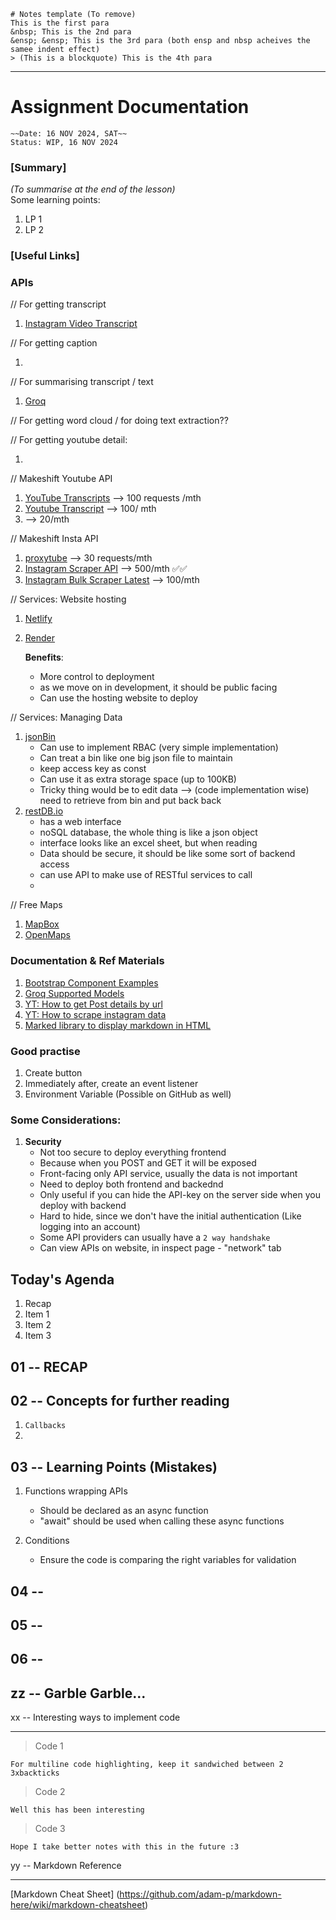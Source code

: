 ```
# Notes template (To remove)
This is the first para
&nbsp; This is the 2nd para
&ensp; &ensp; This is the 3rd para (both ensp and nbsp acheives the samee indent effect)
> (This is a blockquote) This is the 4th para
```

---

# Assignment Documentation

`~~Date: 16 NOV 2024, SAT~~`  
`Status: WIP, 16 NOV 2024`

### [Summary]

_(To summarise at the end of the lesson)_  
Some learning points:

1. LP 1
2. LP 2

### [Useful Links]

### APIs

// For getting transcript

1. [Instagram Video Transcript](https://rapidapi.com/info-kAsZdTpxN/api/instagram-video-transcript/playground/apiendpoint_eeb64b16-9385-4955-86cb-a2c47c1ae23d)

// For getting caption

1.

// For summarising transcript / text

1. [Groq](https://console.groq.com/docs/overview)

// For getting word cloud / for doing text extraction??
[]()

// For getting youtube detail:

1.

// Makeshift Youtube API

1. [YouTube Transcripts](https://rapidapi.com/rafalzawadzki/api/youtube-transcripts/pricing) --> 100 requests /mth
2. [Youtube Transcript](https://rapidapi.com/solid-api-solid-api-default/api/youtube-transcript3/pricing) --> 100/ mth
3. [](https://rapidapi.com/benrhzala90/api/youtube-transcriptor/pricing) --> 20/mth

// Makeshift Insta API

1. [proxytube](https://rapidapi.com/forcequit/api/proxytube) --> 30 requests/mth
2. [Instagram Scraper API](https://rapidapi.com/social-api1-instagram/api/instagram-scraper-api2) --> 500/mth ✅✅
3. [Instagram Bulk Scraper Latest](https://rapidapi.com/mrngstar/api/instagram-bulk-scraper-latest/playground/apiendpoint_26d5e416-abc2-4144-936d-f965c6f4f779) --> 100/mth

// Services: Website hosting

1. [Netlify](https://www.netlify.com)
2. [Render](https://render.com)

    **Benefits**:

    - More control to deployment
    - as we move on in development, it should be public facing
    - Can use the hosting website to deploy

// Services: Managing Data

1. [jsonBin](https://jsonbin.io)
    - Can use to implement RBAC (very simple implementation)
    - Can treat a bin like one big json file to maintain
    - keep access key as const
    - Can use it as extra storage space (up to 100KB)
    - Tricky thing would be to edit data --> (code implementation wise) need to retrieve from bin and put back back
2. [restDB.io](https://restdb.io)
    - has a web interface
    - noSQL database, the whole thing is like a json object
    - interface looks like an excel sheet, but when reading
    - Data should be secure, it should be like some sort of backend access
    - can use API to make use of RESTful services to call
    -

// Free Maps

1. [MapBox](https://www.mapbox.com)
2. [OpenMaps](https://www.openstreetmap.org/#map=12/1.3649/103.8229)

### Documentation & Ref Materials

1. [Bootstrap Component Examples](https://getbootstrap.com/docs/5.3/examples/)
2. [Groq Supported Models](https://console.groq.com/docs/models)
3. [YT: How to get Post details by url](https://youtu.be/L_JFOCyJOVU?si=I2WhikH5HJCH51e8)
4. [YT: How to scrape instagram data](https://youtu.be/hz9tSv3CP6k?si=V_6vFGtS3Z973ONa)
5. [Marked library to display markdown in HTML](https://marked.js.org)

### Good practise

1. Create button
2. Immediately after, create an event listener
3. Environment Variable (Possible on GitHub as well)

### Some Considerations:

1. **Security**
    - Not too secure to deploy everything frontend
    - Because when you POST and GET it will be exposed
    - Front-facing only API service, usually the data is not important
    - Need to deploy both frontend and backednd
    - Only useful if you can hide the API-key on the server side when you deploy with backend
    - Hard to hide, since we don't have the initial authentication (Like logging into an account)
    - Some API providers can usually have a `2 way handshake`
    - Can view APIs on website, in inspect page - "network" tab

## Today's Agenda

1. Recap
2. Item 1
3. Item 2
4. Item 3

## 01 -- RECAP

## 02 -- Concepts for further reading

1. `Callbacks`
2.

## 03 -- Learning Points (Mistakes)

1. Functions wrapping APIs

    - Should be declared as an async function
    - "await" should be used when calling these async functions

2. Conditions
    - Ensure the code is comparing the right variables for validation

## 04 --

## 05 --

## 06 --

## zz -- Garble Garble...

xx -- Interesting ways to implement code

---

> Code 1

```
For multiline code highlighting, keep it sandwiched between 2 3xbackticks
```

> Code 2

```
Well this has been interesting
```

> Code 3

```
Hope I take better notes with this in the future :3
```

yy -- Markdown Reference

---

[Markdown Cheat Sheet] (https://github.com/adam-p/markdown-here/wiki/markdown-cheatsheet)
